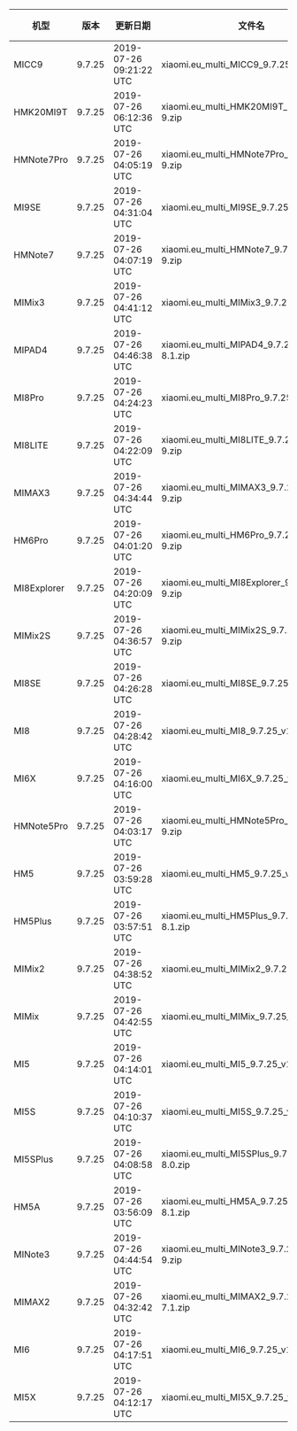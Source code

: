 | 机型 | 版本 | 更新日期 | 文件名 | 大小 | 下载链接 |
| ---- | ---- | ---- | ---- | ---- | ---- |
| MICC9 | 9.7.25 | 2019-07-26 09:21:22 UTC | xiaomi.eu_multi_MICC9_9.7.25_v10-9.zip | 2.1 GB | [SourceForge](https://sourceforge.net/projects/xiaomi-eu-multilang-miui-roms/files/xiaomi.eu/MIUI-WEEKLY-RELEASES/9.7.25/xiaomi.eu_multi_MICC9_9.7.25_v10-9.zip/download) |
| HMK20MI9T | 9.7.25 | 2019-07-26 06:12:36 UTC | xiaomi.eu_multi_HMK20MI9T_9.7.25_v10-9.zip | 2.4 GB | [SourceForge](https://sourceforge.net/projects/xiaomi-eu-multilang-miui-roms/files/xiaomi.eu/MIUI-WEEKLY-RELEASES/9.7.25/xiaomi.eu_multi_HMK20MI9T_9.7.25_v10-9.zip/download) |
| HMNote7Pro | 9.7.25 | 2019-07-26 04:05:19 UTC | xiaomi.eu_multi_HMNote7Pro_9.7.25_v10-9.zip | 1.8 GB | [SourceForge](https://sourceforge.net/projects/xiaomi-eu-multilang-miui-roms/files/xiaomi.eu/MIUI-WEEKLY-RELEASES/9.7.25/xiaomi.eu_multi_HMNote7Pro_9.7.25_v10-9.zip/download) |
| MI9SE | 9.7.25 | 2019-07-26 04:31:04 UTC | xiaomi.eu_multi_MI9SE_9.7.25_v10-9.zip | 2.1 GB | [SourceForge](https://sourceforge.net/projects/xiaomi-eu-multilang-miui-roms/files/xiaomi.eu/MIUI-WEEKLY-RELEASES/9.7.25/xiaomi.eu_multi_MI9SE_9.7.25_v10-9.zip/download) |
| HMNote7 | 9.7.25 | 2019-07-26 04:07:19 UTC | xiaomi.eu_multi_HMNote7_9.7.25_v10-9.zip | 1.8 GB | [SourceForge](https://sourceforge.net/projects/xiaomi-eu-multilang-miui-roms/files/xiaomi.eu/MIUI-WEEKLY-RELEASES/9.7.25/xiaomi.eu_multi_HMNote7_9.7.25_v10-9.zip/download) |
| MIMix3 | 9.7.25 | 2019-07-26 04:41:12 UTC | xiaomi.eu_multi_MIMix3_9.7.25_v10-9.zip | 2.0 GB | [SourceForge](https://sourceforge.net/projects/xiaomi-eu-multilang-miui-roms/files/xiaomi.eu/MIUI-WEEKLY-RELEASES/9.7.25/xiaomi.eu_multi_MIMix3_9.7.25_v10-9.zip/download) |
| MIPAD4 | 9.7.25 | 2019-07-26 04:46:38 UTC | xiaomi.eu_multi_MIPAD4_9.7.25_v10-8.1.zip | 1.5 GB | [SourceForge](https://sourceforge.net/projects/xiaomi-eu-multilang-miui-roms/files/xiaomi.eu/MIUI-WEEKLY-RELEASES/9.7.25/xiaomi.eu_multi_MIPAD4_9.7.25_v10-8.1.zip/download) |
| MI8Pro | 9.7.25 | 2019-07-26 04:24:23 UTC | xiaomi.eu_multi_MI8Pro_9.7.25_v10-9.zip | 2.0 GB | [SourceForge](https://sourceforge.net/projects/xiaomi-eu-multilang-miui-roms/files/xiaomi.eu/MIUI-WEEKLY-RELEASES/9.7.25/xiaomi.eu_multi_MI8Pro_9.7.25_v10-9.zip/download) |
| MI8LITE | 9.7.25 | 2019-07-26 04:22:09 UTC | xiaomi.eu_multi_MI8LITE_9.7.25_v10-9.zip | 1.8 GB | [SourceForge](https://sourceforge.net/projects/xiaomi-eu-multilang-miui-roms/files/xiaomi.eu/MIUI-WEEKLY-RELEASES/9.7.25/xiaomi.eu_multi_MI8LITE_9.7.25_v10-9.zip/download) |
| MIMAX3 | 9.7.25 | 2019-07-26 04:34:44 UTC | xiaomi.eu_multi_MIMAX3_9.7.25_v10-9.zip | 1.8 GB | [SourceForge](https://sourceforge.net/projects/xiaomi-eu-multilang-miui-roms/files/xiaomi.eu/MIUI-WEEKLY-RELEASES/9.7.25/xiaomi.eu_multi_MIMAX3_9.7.25_v10-9.zip/download) |
| HM6Pro | 9.7.25 | 2019-07-26 04:01:20 UTC | xiaomi.eu_multi_HM6Pro_9.7.25_v10-9.zip | 1.6 GB | [SourceForge](https://sourceforge.net/projects/xiaomi-eu-multilang-miui-roms/files/xiaomi.eu/MIUI-WEEKLY-RELEASES/9.7.25/xiaomi.eu_multi_HM6Pro_9.7.25_v10-9.zip/download) |
| MI8Explorer | 9.7.25 | 2019-07-26 04:20:09 UTC | xiaomi.eu_multi_MI8Explorer_9.7.25_v10-9.zip | 2.0 GB | [SourceForge](https://sourceforge.net/projects/xiaomi-eu-multilang-miui-roms/files/xiaomi.eu/MIUI-WEEKLY-RELEASES/9.7.25/xiaomi.eu_multi_MI8Explorer_9.7.25_v10-9.zip/download) |
| MIMix2S | 9.7.25 | 2019-07-26 04:36:57 UTC | xiaomi.eu_multi_MIMix2S_9.7.25_v10-9.zip | 2.0 GB | [SourceForge](https://sourceforge.net/projects/xiaomi-eu-multilang-miui-roms/files/xiaomi.eu/MIUI-WEEKLY-RELEASES/9.7.25/xiaomi.eu_multi_MIMix2S_9.7.25_v10-9.zip/download) |
| MI8SE | 9.7.25 | 2019-07-26 04:26:28 UTC | xiaomi.eu_multi_MI8SE_9.7.25_v10-9.zip | 1.8 GB | [SourceForge](https://sourceforge.net/projects/xiaomi-eu-multilang-miui-roms/files/xiaomi.eu/MIUI-WEEKLY-RELEASES/9.7.25/xiaomi.eu_multi_MI8SE_9.7.25_v10-9.zip/download) |
| MI8 | 9.7.25 | 2019-07-26 04:28:42 UTC | xiaomi.eu_multi_MI8_9.7.25_v10-9.zip | 2.0 GB | [SourceForge](https://sourceforge.net/projects/xiaomi-eu-multilang-miui-roms/files/xiaomi.eu/MIUI-WEEKLY-RELEASES/9.7.25/xiaomi.eu_multi_MI8_9.7.25_v10-9.zip/download) |
| MI6X | 9.7.25 | 2019-07-26 04:16:00 UTC | xiaomi.eu_multi_MI6X_9.7.25_v10-9.zip | 1.8 GB | [SourceForge](https://sourceforge.net/projects/xiaomi-eu-multilang-miui-roms/files/xiaomi.eu/MIUI-WEEKLY-RELEASES/9.7.25/xiaomi.eu_multi_MI6X_9.7.25_v10-9.zip/download) |
| HMNote5Pro | 9.7.25 | 2019-07-26 04:03:17 UTC | xiaomi.eu_multi_HMNote5Pro_9.7.25_v10-9.zip | 1.7 GB | [SourceForge](https://sourceforge.net/projects/xiaomi-eu-multilang-miui-roms/files/xiaomi.eu/MIUI-WEEKLY-RELEASES/9.7.25/xiaomi.eu_multi_HMNote5Pro_9.7.25_v10-9.zip/download) |
| HM5 | 9.7.25 | 2019-07-26 03:59:28 UTC | xiaomi.eu_multi_HM5_9.7.25_v10-8.1.zip | 1.4 GB | [SourceForge](https://sourceforge.net/projects/xiaomi-eu-multilang-miui-roms/files/xiaomi.eu/MIUI-WEEKLY-RELEASES/9.7.25/xiaomi.eu_multi_HM5_9.7.25_v10-8.1.zip/download) |
| HM5Plus | 9.7.25 | 2019-07-26 03:57:51 UTC | xiaomi.eu_multi_HM5Plus_9.7.25_v10-8.1.zip | 1.5 GB | [SourceForge](https://sourceforge.net/projects/xiaomi-eu-multilang-miui-roms/files/xiaomi.eu/MIUI-WEEKLY-RELEASES/9.7.25/xiaomi.eu_multi_HM5Plus_9.7.25_v10-8.1.zip/download) |
| MIMix2 | 9.7.25 | 2019-07-26 04:38:52 UTC | xiaomi.eu_multi_MIMix2_9.7.25_v10-9.zip | 1.6 GB | [SourceForge](https://sourceforge.net/projects/xiaomi-eu-multilang-miui-roms/files/xiaomi.eu/MIUI-WEEKLY-RELEASES/9.7.25/xiaomi.eu_multi_MIMix2_9.7.25_v10-9.zip/download) |
| MIMix | 9.7.25 | 2019-07-26 04:42:55 UTC | xiaomi.eu_multi_MIMix_9.7.25_v10-8.0.zip | 1.5 GB | [SourceForge](https://sourceforge.net/projects/xiaomi-eu-multilang-miui-roms/files/xiaomi.eu/MIUI-WEEKLY-RELEASES/9.7.25/xiaomi.eu_multi_MIMix_9.7.25_v10-8.0.zip/download) |
| MI5 | 9.7.25 | 2019-07-26 04:14:01 UTC | xiaomi.eu_multi_MI5_9.7.25_v10-8.0.zip | 1.5 GB | [SourceForge](https://sourceforge.net/projects/xiaomi-eu-multilang-miui-roms/files/xiaomi.eu/MIUI-WEEKLY-RELEASES/9.7.25/xiaomi.eu_multi_MI5_9.7.25_v10-8.0.zip/download) |
| MI5S | 9.7.25 | 2019-07-26 04:10:37 UTC | xiaomi.eu_multi_MI5S_9.7.25_v10-8.0.zip | 1.4 GB | [SourceForge](https://sourceforge.net/projects/xiaomi-eu-multilang-miui-roms/files/xiaomi.eu/MIUI-WEEKLY-RELEASES/9.7.25/xiaomi.eu_multi_MI5S_9.7.25_v10-8.0.zip/download) |
| MI5SPlus | 9.7.25 | 2019-07-26 04:08:58 UTC | xiaomi.eu_multi_MI5SPlus_9.7.25_v10-8.0.zip | 1.5 GB | [SourceForge](https://sourceforge.net/projects/xiaomi-eu-multilang-miui-roms/files/xiaomi.eu/MIUI-WEEKLY-RELEASES/9.7.25/xiaomi.eu_multi_MI5SPlus_9.7.25_v10-8.0.zip/download) |
| HM5A | 9.7.25 | 2019-07-26 03:56:09 UTC | xiaomi.eu_multi_HM5A_9.7.25_v10-8.1.zip | 1.4 GB | [SourceForge](https://sourceforge.net/projects/xiaomi-eu-multilang-miui-roms/files/xiaomi.eu/MIUI-WEEKLY-RELEASES/9.7.25/xiaomi.eu_multi_HM5A_9.7.25_v10-8.1.zip/download) |
| MINote3 | 9.7.25 | 2019-07-26 04:44:54 UTC | xiaomi.eu_multi_MINote3_9.7.25_v10-9.zip | 1.7 GB | [SourceForge](https://sourceforge.net/projects/xiaomi-eu-multilang-miui-roms/files/xiaomi.eu/MIUI-WEEKLY-RELEASES/9.7.25/xiaomi.eu_multi_MINote3_9.7.25_v10-9.zip/download) |
| MIMAX2 | 9.7.25 | 2019-07-26 04:32:42 UTC | xiaomi.eu_multi_MIMAX2_9.7.25_v10-7.1.zip | 1.4 GB | [SourceForge](https://sourceforge.net/projects/xiaomi-eu-multilang-miui-roms/files/xiaomi.eu/MIUI-WEEKLY-RELEASES/9.7.25/xiaomi.eu_multi_MIMAX2_9.7.25_v10-7.1.zip/download) |
| MI6 | 9.7.25 | 2019-07-26 04:17:51 UTC | xiaomi.eu_multi_MI6_9.7.25_v10-9.zip | 1.6 GB | [SourceForge](https://sourceforge.net/projects/xiaomi-eu-multilang-miui-roms/files/xiaomi.eu/MIUI-WEEKLY-RELEASES/9.7.25/xiaomi.eu_multi_MI6_9.7.25_v10-9.zip/download) |
| MI5X | 9.7.25 | 2019-07-26 04:12:17 UTC | xiaomi.eu_multi_MI5X_9.7.25_v10-8.1.zip | 1.5 GB | [SourceForge](https://sourceforge.net/projects/xiaomi-eu-multilang-miui-roms/files/xiaomi.eu/MIUI-WEEKLY-RELEASES/9.7.25/xiaomi.eu_multi_MI5X_9.7.25_v10-8.1.zip/download) |
